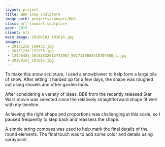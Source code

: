 ```yaml
---
layout: project
title: BB8 Snow Sculpture
image_path: projects/snowart/bb8
class: art snowart sculpture
year: 2015
client: n/a
main_image: 20160103_101016.jpg
images:
 - 20151230_160432.jpg
 - 20151230_172253.jpg
 - 12440481_10153832612743967_9027130058510707000_o.jpg
 - 20160103_101016.jpg
---
```


To make this snow sculpture, I used a snowblower to help form a large pile of snow. After letting it harded up for a few days, the shape was roughed out using shovels and other garden tools.

After considering a variety of ideas, BB8 from the recently released Star Wars movie was selected since the relatively straightforward shape fit well with my timeline.

Achieving the right shape and proportions was challenging at this scale, so I paused frequently to step back and reassess the shape.

A simple string compass was used to help mark the final details of the round elements. The final touch was to add some color and details using spraypaint.
